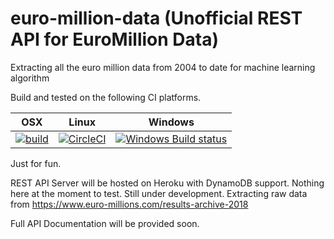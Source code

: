 # euro-million-data (Unofficial REST API for EuroMillion Data)
Extracting all the euro million data from 2004 to date for machine learning algorithm

Build and tested on the following CI platforms.

| OSX | Linux | Windows |
| --- | ----- | ------- |
| [![build](https://img.shields.io/travis/seekaddo/euro-million-data.svg)](https://travis-ci.org/seekaddo/euro-million-data) | [![CircleCI](https://circleci.com/gh/seekaddo/euro-million-data.svg?style=svg)](https://circleci.com/gh/seekaddo/euro-million-data) | [![Windows Build status](https://ci.appveyor.com/api/projects/status/b8tmv0ofpqjv4bld/branch/master?svg=true)](https://ci.appveyor.com/project/seekaddo/euro-million-data/branch/master) |

Just for fun.

REST API Server will be hosted on Heroku with DynamoDB support.
Nothing here at the moment to test. Still under development.
Extracting raw data from https://www.euro-millions.com/results-archive-2018


Full API Documentation will be provided soon.
